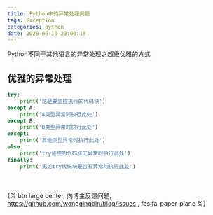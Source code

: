 ```yaml
---
title: Python中的异常处理问题
tags: Exception
categories: python
date: 2020-06-10 23:00:18
---
```

Python不同于其他语言的异常处理之超级优雅的方式
<!-- more -->

## 优雅的异常处理

```python
try:
    print('这是要监控执行的代码块')
except A:
    print('A类型异常时执行此处')
except B:
    print('B类型异常时执行此处')
except:
    print('其他类型异常时执行此处')
else:
    print('try监控的代码块无异常时执行此处')
finally:
    print('无论try代码块是否有异常均执行此处')
```

<br><br>{% btn large center, 向博主反馈问题, <https://github.com/wongqingbin/blog/issues> , fas fa-paper-plane %}
